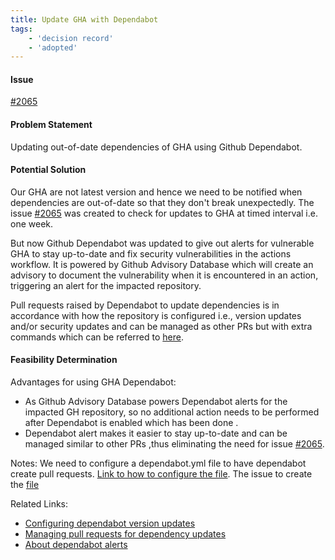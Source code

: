 ```yaml
---
title: Update GHA with Dependabot
tags:
    - 'decision record'
    - 'adopted'
---
```


#### Issue

[#2065](https://github.com/hackforla/website/pull/3414)

#### Problem Statement

Updating out-of-date dependencies of GHA using Github Dependabot.

#### Potential Solution

Our GHA are not latest version and hence we need to be notified when dependencies are out-of-date so that they don't break unexpectedly. The issue [#2065](https://github.com/hackforla/website/pull/3414) was created to check for updates to GHA at timed interval i.e. one week.

 But now Github Dependabot was updated to give out alerts for vulnerable GHA to stay up-to-date and fix security vulnerabilities in the actions
 workflow. It is powered by Github Advisory Database which will create an advisory to document the vulnerability when it is encountered in an
 action, triggering an alert for the impacted repository.

Pull requests raised by Dependabot to update dependencies is in accordance with how the repository is configured i.e., version updates and/or
 security updates and can be managed as other PRs but with extra commands which can be referred to [here](https://docs.github.com/en/code-security/dependabot/working-with-dependabot/managing-pull-requests-for-dependency-updates).

#### Feasibility Determination

Advantages for using GHA Dependabot:

- As Github Advisory Database powers Dependabot alerts for the impacted GH repository, so no additional action needs to be performed after Dependabot is enabled which has been done .
- Dependabot alert makes it easier to stay up-to-date and can be managed similar to other PRs ,thus eliminating the need for issue [#2065](https://github.com/hackforla/website/pull/3414).

Notes:
We need to configure a dependabot.yml file to have dependabot create pull requests. [Link to how to configure the file](https://docs.github.com/en/code-security/dependabot/dependabot-version-updates/configuring-dependabot-version-updates). The issue to create the [file](https://github.com/hackforla/website/issues/3843)

Related Links:

- [Configuring dependabot version updates](https://docs.github.com/en/code-security/dependabot/dependabot-version-updates/configuring-dependabot-version-updates)
- [Managing pull requests for dependency updates](https://docs.github.com/en/code-security/dependabot/working-with-dependabot/managing-pull-requests-for-dependency-updates)
- [About dependabot alerts](https://github.blog/2022-08-09-dependabot-now-alerts-for-vulnerable-github-actions/#dependabot-alerts-for-github-actions)
